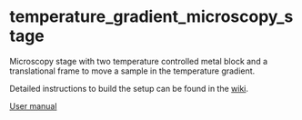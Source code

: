 # temperature_gradient_microscopy_stage
Microscopy stage with two temperature controlled metal block and a translational frame to move a sample in the temperature gradient.

Detailed instructions to build the setup can be found in the [wiki](https://github.com/gerberli/temperature_gradient_microscopy_stage/wiki/Building-your-own-Setup).

[User manual](https://github.com/gerberli/temperature_gradient_microscopy_stage/wiki/Operation-manual)


